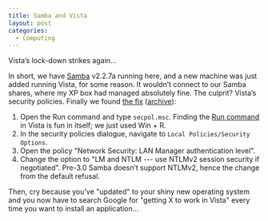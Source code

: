 ```yaml
---
title: Samba and Vista
layout: post
categories:
  - Computing
---
```

Vista’s lock-down strikes again…

In short, we have [Samba](http://samba.org) v2.2.7a running here, and a new machine was just added running Vista, for some reason. It wouldn’t connect to our Samba shares, where my XP box had managed absolutely fine. The culprit? Vista’s security policies. Finally we found [the fix](http://www.techrepublic.com/article/get-vista-and-samba-to-work/) ([archive](http://web.archive.org/web/20080223235942/http://www.builderau.com.au:80/blogs/codemonkeybusiness/viewblogpost.htm?p=339270746)):

  1. Open the Run command and type `secpol.msc`. Finding the [Run command](http://www.computerperformance.co.uk/vista/vista_run_command.htm) in Vista is fun in itself; we just used Win + R.
  2. In the security policies dialogue, navigate to `Local Policies/Security Options`.
  3. Open the policy "Network Security: LAN Manager authentication level".
  4. Change the option to "LM and NTLM --- use NTLMv2 session security if negotiated". Pre-3.0 Samba doesn’t support NTLMv2, hence the change from the default refusal.

Then, cry because you’ve "updated" to your shiny new operating system and you now have to search Google for "getting X to work in Vista" every time you want to install an application…
